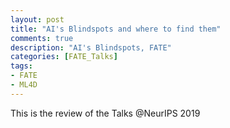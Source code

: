 ```yaml
---
layout: post
title: "AI's Blindspots and where to find them"
comments: true
description: "AI's Blindspots, FATE"
categories: [FATE_Talks]
tags:
- FATE
- ML4D
---
```


This is the review of the Talks @NeurIPS 2019
